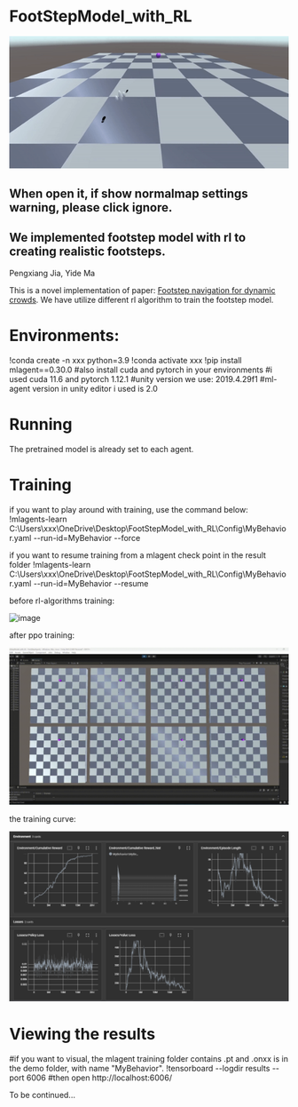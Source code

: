 # FootStepModel_with_RL

<p align="center">
  <img src="./Demo/footstep.gif" />
</p>

## When open it, if show normalmap settings warning, please click ignore.

## We implemented footstep model with rl to creating realistic footsteps.

Pengxiang Jia, Yide Ma

This is a novel implementation of paper: [Footstep navigation for dynamic crowds](https://people.cs.rutgers.edu/~mk1353/pdfs/footstep-navigation.pdf).
We have utilize different rl algorithm to train the footstep model.

# Environments: 
!conda create -n xxx python=3.9
!conda activate xxx
!pip install mlagent==0.30.0
#also install cuda and pytorch in your environments
#i used cuda 11.6 and pytorch 1.12.1
#unity version we use: 2019.4.29f1
#ml-agent version in unity editor i used is 2.0

# Running
The pretrained model is already set to each agent. 

# Training
if you want to play around with training, use the command below:
!mlagents-learn C:\Users\xxx\OneDrive\Desktop\FootStepModel_with_RL\Config\MyBehavior.yaml --run-id=MyBehavior --force

if you want to resume training from a mlagent check point in the result folder
!mlagents-learn C:\Users\xxx\OneDrive\Desktop\FootStepModel_with_RL\Config\MyBehavior.yaml --run-id=MyBehavior --resume


before rl-algorithms training:

![image](./Demo/old.gif)

after ppo training:

![image](./Demo/result.gif)


the training curve:

![image](./Demo/loss.png)

# Viewing the results
#if you want to visual, the mlagent training folder contains .pt and .onxx is in the demo folder, with name "MyBehavior".
!tensorboard --logdir results --port 6006
#then open http://localhost:6006/

To be continued...



